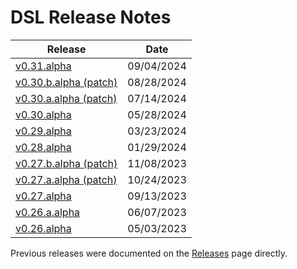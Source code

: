 # DSL Release Notes

| Release                                                     | Date        |
| ----------------------------------------------------------- | ----------- |
| [v0.31.alpha](/Release%20Notes/v0.3`.alpha.md)              | 09/04/2024  |
| [v0.30.b.alpha (patch)](/Release%20Notes/v0.30.b.alpha.md)  | 08/28/2024  |
| [v0.30.a.alpha (patch)](/Release%20Notes/v0.30.a.alpha.md)  | 07/14/2024  |
| [v0.30.alpha](/Release%20Notes/v0.30.alpha.md)              | 05/28/2024  |
| [v0.29.alpha](/Release%20Notes/v0.29.alpha.md)              | 03/23/2024  |
| [v0.28.alpha](/Release%20Notes/v0.28.alpha.md)              | 01/29/2024  |
| [v0.27.b.alpha (patch)](/Release%20Notes/v0.27.b.alpha.md)  | 11/08/2023  |
| [v0.27.a.alpha (patch)](/Release%20Notes/v0.27.a.alpha.md)  | 10/24/2023  |
| [v0.27.alpha](/Release%20Notes/v0.27.alpha.md)              | 09/13/2023  |
| [v0.26.a.alpha](/Release%20Notes/v0.26.a.alpha.md)          | 06/07/2023  |
| [v0.26.alpha](/Release%20Notes/v0.26.alpha.md)              | 05/03/2023  |

Previous releases were documented on the [Releases](https://github.com/prominenceai/deepstream-services-library/releases) page directly.
